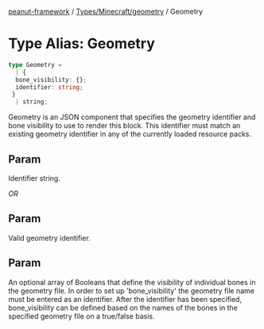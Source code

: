 [peanut-framework](../../../../modules.md) / [Types/Minecraft/geometry](../index.md) / Geometry

# Type Alias: Geometry

```ts
type Geometry = 
  | {
  bone_visibility: {};
  identifier: string;
 }
  | string;
```

Geometry is an JSON component that specifies the geometry identifier and bone visibility to use to render this block. This identifier must match an existing geometry identifier in any of the currently loaded resource packs.

## Param

Identifier string.

*OR*

## Param

Valid geometry identifier.

## Param

An optional array of Booleans that define the visibility of individual bones in the geometry file. In order to set up 'bone_visibility' the geometry file name must be entered as an identifier. After the identifier has been specified, bone_visibility can be defined based on the names of the bones in the specified geometry file on a true/false basis.
